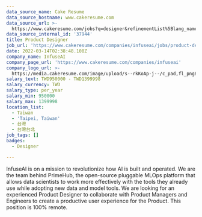 ```yaml
---
data_source_name: Cake Resume
data_source_hostname: www.cakeresume.com
data_source_url: >-
  https://www.cakeresume.com/jobs?q=designer&refinementList%5Blang_name%5D%5B0%5D=English&refinementList%5Bsalary_type%5D=per_year
data_source_internal_id: '37944'
title: Product Designer
job_url: 'https://www.cakeresume.com/companies/infuseai/jobs/product-designer-c59c55'
date: 2022-03-14T02:38:48.108Z
company_name: InfuseAI
company_page_url: 'https://www.cakeresume.com/companies/infuseai'
company_logo_url: >-
  https://media.cakeresume.com/image/upload/s--rkKoAp-j--/c_pad,fl_png8,h_200,w_200/v1599116834/cxaf2uwm0l8wrvazu3ms.png
salary_text: TWD950000 - TWD1399998
salary_currency: TWD
salary_type: per_year
salary_min: 950000
salary_max: 1399998
location_list:
  - Taiwan
  - 'Taipei, Taiwan'
  - 台灣
  - 台灣台北
job_tags: []
badges:
  - Designer

---
```


InfuseAI is on a mission to revolutionize how AI is built and operated. We are the team behind PrimeHub, the open-source pluggable MLOps platform that allows data scientists to work more effectively with the tools they already use while adopting new data and model tools. We are looking for an experienced Product Designer to collaborate with Product Managers and Engineers to create a productive user experience for the Product. This position is 100% remote.